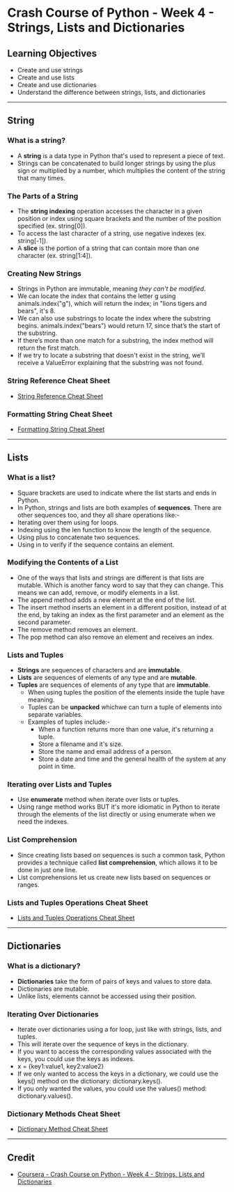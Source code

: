 # Crash Course of Python - Week 4 - Strings, Lists and Dictionaries

## Learning Objectives
* Create and use strings
* Create and use lists
* Create and use dictionaries
* Understand the difference between strings, lists, and dictionaries

---

## String
### What is a string?
* A **string** is a data type in Python that's used to represent a piece of text.
* Strings can be concatenated to build longer strings by using the plus sign or multiplied by a number, which multiplies the content of the string that many times.

### The Parts of a String
* The **string indexing** operation accesses the character in a given position or index using square brackets and the number of the position specified (ex. string[0]).
* To access the last character of a string, use negative indexes (ex. string[-1]).
* A **slice** is the portion of a string that can contain more than one character (ex. string[1:4]).

### Creating New Strings
* Strings in Python are immutable, meaning _they can't be modified_.
* We can locate the index that contains the letter g using animals.index("g"), which will return the index; in "lions tigers and bears", it's 8. 
* We can also use substrings to locate the index where the substring begins. animals.index("bears") would return 17, since that’s the start of the substring. 
* If there’s more than one match for a substring, the index method will return the first match. 
* If we try to locate a substring that doesn't exist in the string, we’ll receive a ValueError explaining that the substring was not found.

### String Reference Cheat Sheet
* [String Reference Cheat Sheet](https://github.com/allistairlee/Google-IT-Automation-with-Python-Professional-Certificate/blob/master/Course%201%20-%20Crash%20Course%20on%20Python/Week%204%20-%20Strings%2C%20Lists%20and%20Dictionaries/String%20Reference%20Cheat%20Sheet.md)

### Formatting String Cheat Sheet
* [Formatting String Cheat Sheet](https://github.com/allistairlee/Google-IT-Automation-with-Python-Professional-Certificate/blob/master/Course%201%20-%20Crash%20Course%20on%20Python/Week%204%20-%20Strings%2C%20Lists%20and%20Dictionaries/Formatting%20String%20Cheat%20Sheet.md)

---

## Lists
### What is a list?
* Square brackets are used to indicate where the list starts and ends in Python.
* In Python, strings and lists are both examples of **sequences**. There are other sequences too, and they all share operations like:-
 * Iterating over them using for loops.
 * Indexing using the len function to know the length of the sequence.
 * Using plus to concatenate two sequences.
 * Using in to verify if the sequence contains an element.

### Modifying the Contents of a List
* One of the ways that lists and strings are different is that lists are mutable. Which is another fancy word to say that they can change. This means we can add, remove, or modify elements in a list.
 * The append method adds a new element at the end of the list. 
 * The insert method inserts an element in a different position, instead of at the end, by taking an index as the first parameter and an element as the second parameter.
 * The remove method removes an element.
 * The pop method can also remove an element and receives an index.

### Lists and Tuples
* **Strings** are sequences of characters and are **immutable**.
* **Lists** are sequences of elements of any type and are **mutable**.
* **Tuples** are sequences of elements of any type that are **immutable**.
  * When using tuples the position of the elements inside the tuple have meaning.
  * Tuples can be **unpacked** whichwe can turn a tuple of elements into separate variables. 
  * Examples of tuples include:-
    * When a function returns more than one value, it's returning a tuple.
    * Store a filename and it's size.
    * Store the name and email address of a person.
    * Store a date and time and the general health of the system at any point in time.

### Iterating over Lists and Tuples
* Use **enumerate** method when iterate over lists or tuples.
* Using range method works BUT it's more idiomatic in Python to iterate through the elements of the list directly or using enumerate when we need the indexes.

### List Comprehension
* Since creating lists based on sequences is such a common task, Python provides a technique called **list comprehension**, which allows it to be done in just one line.
* List comprehensions let us create new lists based on sequences or ranges.

### Lists and Tuples Operations Cheat Sheet
* [Lists and Tuples Operations Cheat Sheet](https://github.com/allistairlee/Google-IT-Automation-with-Python-Professional-Certificate/blob/master/Course%201%20-%20Crash%20Course%20on%20Python/Week%204%20-%20Strings%2C%20Lists%20and%20Dictionaries/Lists%20and%20Tuples%20Operations%20Cheat%20Sheet.md)

---

## Dictionaries
### What is a dictionary?
* **Dictionaries** take the form of pairs of keys and values to store data.
 * Dictionaries are mutable.
 * Unlike lists, elements cannot be accessed using their position.
 
### Iterating Over Dictionaries
* Iterate over dictionaries using a for loop, just like with strings, lists, and tuples.
 * This will iterate over the sequence of keys in the dictionary. 
* If you want to access the corresponding values associated with the keys, you could use the keys as indexes. 
 * x = {key1:value1, key2:value2}
* If we only wanted to access the keys in a dictionary, we could use the keys() method on the dictionary: dictionary.keys(). 
* If you only wanted the values, you could use the values() method: dictionary.values().

### Dictionary Methods Cheat Sheet
* [Dictionary Method Cheat Sheet](https://github.com/allistairlee/Google-IT-Automation-with-Python-Professional-Certificate/blob/master/Course%201%20-%20Crash%20Course%20on%20Python/Week%204%20-%20Strings%2C%20Lists%20and%20Dictionaries/Dictionary%20Methods%20Cheat%20Sheet.md)
---

## Credit
* [Coursera - Crash Course on Python - Week 4 - Strings, Lists and Dictionaries](https://www.coursera.org/learn/python-crash-course/home/week/4)
